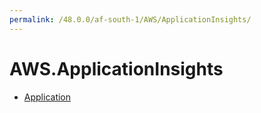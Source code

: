 ```yaml
---
permalink: /48.0.0/af-south-1/AWS/ApplicationInsights/
---
```


# AWS.ApplicationInsights



* [Application](Application.md)